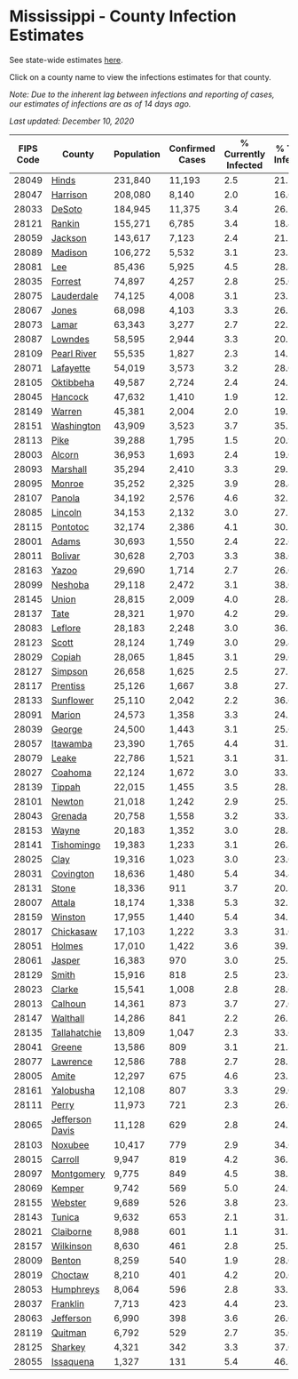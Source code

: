 # Mississippi - County Infection Estimates

See state-wide estimates [here](/infections/us-ms).

Click on a county name to view the infections estimates for that county.

*Note: Due to the inherent lag between infections and reporting of cases, our estimates of infections are as of 14 days ago.*

*Last updated: December 10, 2020*

|   FIPS Code |                             County |   Population |   Confirmed Cases |   % Currently Infected |   % Total Infected |
|-------------|------------------------------------|--------------|-------------------|------------------------|--------------------|
|       28049 |                     [Hinds](hinds) |      231,840 |            11,193 |                    2.5 |               21.7 |
|       28047 |               [Harrison](harrison) |      208,080 |             8,140 |                    2.0 |               16.6 |
|       28033 |                   [DeSoto](desoto) |      184,945 |            11,375 |                    3.4 |               26.2 |
|       28121 |                   [Rankin](rankin) |      155,271 |             6,785 |                    3.4 |               18.4 |
|       28059 |                 [Jackson](jackson) |      143,617 |             7,123 |                    2.4 |               21.2 |
|       28089 |                 [Madison](madison) |      106,272 |             5,532 |                    3.1 |               23.3 |
|       28081 |                         [Lee](lee) |       85,436 |             5,925 |                    4.5 |               28.8 |
|       28035 |                 [Forrest](forrest) |       74,897 |             4,257 |                    2.8 |               25.0 |
|       28075 |           [Lauderdale](lauderdale) |       74,125 |             4,008 |                    3.1 |               23.7 |
|       28067 |                     [Jones](jones) |       68,098 |             4,103 |                    3.3 |               26.2 |
|       28073 |                     [Lamar](lamar) |       63,343 |             3,277 |                    2.7 |               22.2 |
|       28087 |                 [Lowndes](lowndes) |       58,595 |             2,944 |                    3.3 |               20.5 |
|       28109 |         [Pearl River](pearl-river) |       55,535 |             1,827 |                    2.3 |               14.2 |
|       28071 |             [Lafayette](lafayette) |       54,019 |             3,573 |                    3.2 |               28.0 |
|       28105 |             [Oktibbeha](oktibbeha) |       49,587 |             2,724 |                    2.4 |               24.1 |
|       28045 |                 [Hancock](hancock) |       47,632 |             1,410 |                    1.9 |               12.7 |
|       28149 |                   [Warren](warren) |       45,381 |             2,004 |                    2.0 |               19.7 |
|       28151 |           [Washington](washington) |       43,909 |             3,523 |                    3.7 |               35.7 |
|       28113 |                       [Pike](pike) |       39,288 |             1,795 |                    1.5 |               20.9 |
|       28003 |                   [Alcorn](alcorn) |       36,953 |             1,693 |                    2.4 |               19.0 |
|       28093 |               [Marshall](marshall) |       35,294 |             2,410 |                    3.3 |               29.2 |
|       28095 |                   [Monroe](monroe) |       35,252 |             2,325 |                    3.9 |               28.4 |
|       28107 |                   [Panola](panola) |       34,192 |             2,576 |                    4.6 |               32.2 |
|       28085 |                 [Lincoln](lincoln) |       34,153 |             2,132 |                    3.0 |               27.5 |
|       28115 |               [Pontotoc](pontotoc) |       32,174 |             2,386 |                    4.1 |               30.3 |
|       28001 |                     [Adams](adams) |       30,693 |             1,550 |                    2.4 |               22.6 |
|       28011 |                 [Bolivar](bolivar) |       30,628 |             2,703 |                    3.3 |               38.6 |
|       28163 |                     [Yazoo](yazoo) |       29,690 |             1,714 |                    2.7 |               26.0 |
|       28099 |                 [Neshoba](neshoba) |       29,118 |             2,472 |                    3.1 |               38.0 |
|       28145 |                     [Union](union) |       28,815 |             2,009 |                    4.0 |               28.4 |
|       28137 |                       [Tate](tate) |       28,321 |             1,970 |                    4.2 |               29.4 |
|       28083 |                 [Leflore](leflore) |       28,183 |             2,248 |                    3.0 |               36.2 |
|       28123 |                     [Scott](scott) |       28,124 |             1,749 |                    3.0 |               29.4 |
|       28029 |                   [Copiah](copiah) |       28,065 |             1,845 |                    3.1 |               29.6 |
|       28127 |                 [Simpson](simpson) |       26,658 |             1,625 |                    2.5 |               27.1 |
|       28117 |               [Prentiss](prentiss) |       25,126 |             1,667 |                    3.8 |               27.7 |
|       28133 |             [Sunflower](sunflower) |       25,110 |             2,042 |                    2.2 |               36.6 |
|       28091 |                   [Marion](marion) |       24,573 |             1,358 |                    3.3 |               24.2 |
|       28039 |                   [George](george) |       24,500 |             1,443 |                    3.1 |               25.6 |
|       28057 |               [Itawamba](itawamba) |       23,390 |             1,765 |                    4.4 |               31.3 |
|       28079 |                     [Leake](leake) |       22,786 |             1,521 |                    3.1 |               31.3 |
|       28027 |                 [Coahoma](coahoma) |       22,124 |             1,672 |                    3.0 |               33.5 |
|       28139 |                   [Tippah](tippah) |       22,015 |             1,455 |                    3.5 |               28.1 |
|       28101 |                   [Newton](newton) |       21,018 |             1,242 |                    2.9 |               25.7 |
|       28043 |                 [Grenada](grenada) |       20,758 |             1,558 |                    3.2 |               33.4 |
|       28153 |                     [Wayne](wayne) |       20,183 |             1,352 |                    3.0 |               28.8 |
|       28141 |           [Tishomingo](tishomingo) |       19,383 |             1,233 |                    3.1 |               26.8 |
|       28025 |                       [Clay](clay) |       19,316 |             1,023 |                    3.0 |               23.0 |
|       28031 |             [Covington](covington) |       18,636 |             1,480 |                    5.4 |               34.4 |
|       28131 |                     [Stone](stone) |       18,336 |               911 |                    3.7 |               20.3 |
|       28007 |                   [Attala](attala) |       18,174 |             1,338 |                    5.3 |               32.7 |
|       28159 |                 [Winston](winston) |       17,955 |             1,440 |                    5.4 |               34.2 |
|       28017 |             [Chickasaw](chickasaw) |       17,103 |             1,222 |                    3.3 |               31.0 |
|       28051 |                   [Holmes](holmes) |       17,010 |             1,422 |                    3.6 |               39.7 |
|       28061 |                   [Jasper](jasper) |       16,383 |               970 |                    3.0 |               25.7 |
|       28129 |                     [Smith](smith) |       15,916 |               818 |                    2.5 |               23.0 |
|       28023 |                   [Clarke](clarke) |       15,541 |             1,008 |                    2.8 |               28.6 |
|       28013 |                 [Calhoun](calhoun) |       14,361 |               873 |                    3.7 |               27.0 |
|       28147 |               [Walthall](walthall) |       14,286 |               841 |                    2.2 |               26.7 |
|       28135 |       [Tallahatchie](tallahatchie) |       13,809 |             1,047 |                    2.3 |               33.6 |
|       28041 |                   [Greene](greene) |       13,586 |               809 |                    3.1 |               21.8 |
|       28077 |               [Lawrence](lawrence) |       12,586 |               788 |                    2.7 |               28.2 |
|       28005 |                     [Amite](amite) |       12,297 |               675 |                    4.6 |               23.2 |
|       28161 |             [Yalobusha](yalobusha) |       12,108 |               807 |                    3.3 |               29.0 |
|       28111 |                     [Perry](perry) |       11,973 |               721 |                    2.3 |               26.0 |
|       28065 | [Jefferson Davis](jefferson-davis) |       11,128 |               629 |                    2.8 |               24.7 |
|       28103 |                 [Noxubee](noxubee) |       10,417 |               779 |                    2.9 |               34.6 |
|       28015 |                 [Carroll](carroll) |        9,947 |               819 |                    4.2 |               36.3 |
|       28097 |           [Montgomery](montgomery) |        9,775 |               849 |                    4.5 |               38.3 |
|       28069 |                   [Kemper](kemper) |        9,742 |               569 |                    5.0 |               24.9 |
|       28155 |                 [Webster](webster) |        9,689 |               526 |                    3.8 |               23.8 |
|       28143 |                   [Tunica](tunica) |        9,632 |               653 |                    2.1 |               31.8 |
|       28021 |             [Claiborne](claiborne) |        8,988 |               601 |                    1.1 |               31.3 |
|       28157 |             [Wilkinson](wilkinson) |        8,630 |               461 |                    2.8 |               25.1 |
|       28009 |                   [Benton](benton) |        8,259 |               540 |                    1.9 |               28.0 |
|       28019 |                 [Choctaw](choctaw) |        8,210 |               401 |                    4.2 |               20.6 |
|       28053 |             [Humphreys](humphreys) |        8,064 |               596 |                    2.8 |               33.1 |
|       28037 |               [Franklin](franklin) |        7,713 |               423 |                    4.4 |               23.1 |
|       28063 |             [Jefferson](jefferson) |        6,990 |               398 |                    3.6 |               26.0 |
|       28119 |                 [Quitman](quitman) |        6,792 |               529 |                    2.7 |               35.0 |
|       28125 |                 [Sharkey](sharkey) |        4,321 |               342 |                    3.3 |               37.0 |
|       28055 |             [Issaquena](issaquena) |        1,327 |               131 |                    5.4 |               46.3 |